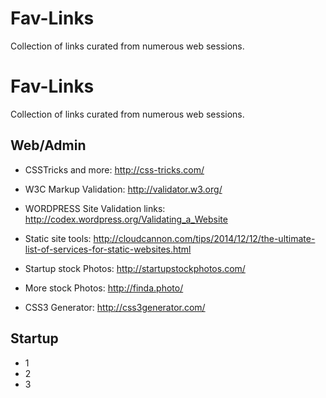 # Fav-Links
Collection of links curated from numerous web sessions.

# Fav-Links
Collection of links curated from numerous web sessions.

Web/Admin
-----

* CSSTricks and more: http://css-tricks.com/

* W3C Markup Validation: http://validator.w3.org/

* WORDPRESS Site Validation links: http://codex.wordpress.org/Validating_a_Website

* Static site tools: http://cloudcannon.com/tips/2014/12/12/the-ultimate-list-of-services-for-static-websites.html

* Startup stock Photos: http://startupstockphotos.com/

* More stock Photos: http://finda.photo/

* CSS3 Generator: http://css3generator.com/

Startup
-------

* 1
* 2
* 3

